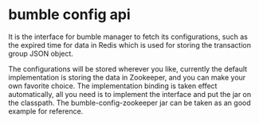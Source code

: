 # bumble config api 

It is the interface for bumble manager to fetch its configurations, 
such as the expired time for data in Redis which is used for storing the
transaction group JSON object.

The configurations will be stored wherever you like, currently the default
implementation is storing the data in Zookeeper, and you can make your own
favorite choice. The implementation binding is taken effect automatically, 
all you need is to implement the interface and put the jar on the classpath.
The bumble-config-zookeeper jar can be taken as an good example for reference.

